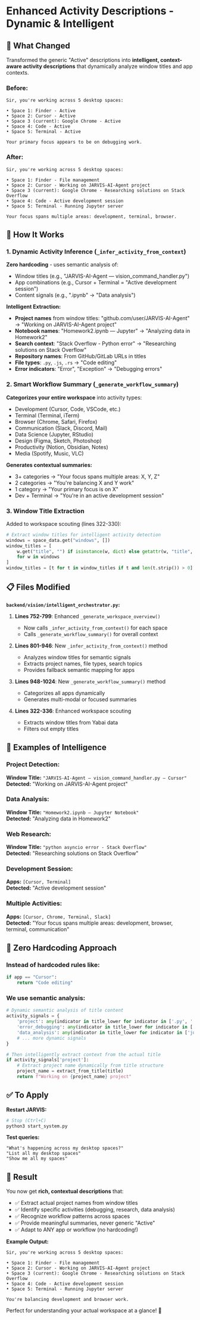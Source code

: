 # Enhanced Activity Descriptions - Dynamic & Intelligent

## 🎯 **What Changed**

Transformed the generic "Active" descriptions into **intelligent, context-aware activity descriptions** that dynamically analyze window titles and app contexts.

### **Before:**
```
Sir, you're working across 5 desktop spaces:

• Space 1: Finder - Active
• Space 2: Cursor - Active
• Space 3 (current): Google Chrome - Active
• Space 4: Code - Active
• Space 5: Terminal - Active

Your primary focus appears to be on debugging work.
```

### **After:**
```
Sir, you're working across 5 desktop spaces:

• Space 1: Finder - File management
• Space 2: Cursor - Working on JARVIS-AI-Agent project
• Space 3 (current): Google Chrome - Researching solutions on Stack Overflow
• Space 4: Code - Active development session
• Space 5: Terminal - Running Jupyter server

Your focus spans multiple areas: development, terminal, browser.
```

## 🧠 **How It Works**

### **1. Dynamic Activity Inference** (`_infer_activity_from_context`)

**Zero hardcoding** - uses semantic analysis of:
- Window titles (e.g., "JARVIS-AI-Agent — vision_command_handler.py")
- App combinations (e.g., Cursor + Terminal = "Active development session")
- Content signals (e.g., ".ipynb" → "Data analysis")

**Intelligent Extraction:**
- **Project names** from window titles: "github.com/user/JARVIS-AI-Agent" → "Working on JARVIS-AI-Agent project"
- **Notebook names**: "Homework2.ipynb — Jupyter" → "Analyzing data in Homework2"
- **Search context**: "Stack Overflow - Python error" → "Researching solutions on Stack Overflow"
- **Repository names**: From GitHub/GitLab URLs in titles
- **File types**: `.py`, `.js`, `.rs` → "Code editing"
- **Error indicators**: "Error", "Exception" → "Debugging errors"

### **2. Smart Workflow Summary** (`_generate_workflow_summary`)

**Categorizes your entire workspace** into activity types:
- Development (Cursor, Code, VSCode, etc.)
- Terminal (Terminal, iTerm)
- Browser (Chrome, Safari, Firefox)
- Communication (Slack, Discord, Mail)
- Data Science (Jupyter, RStudio)
- Design (Figma, Sketch, Photoshop)
- Productivity (Notion, Obsidian, Notes)
- Media (Spotify, Music, VLC)

**Generates contextual summaries:**
- 3+ categories → "Your focus spans multiple areas: X, Y, Z"
- 2 categories → "You're balancing X and Y work"
- 1 category → "Your primary focus is on X"
- Dev + Terminal → "You're in an active development session"

### **3. Window Title Extraction**

Added to workspace scouting (lines 322-330):
```python
# Extract window titles for intelligent activity detection
windows = space_data.get("windows", [])
window_titles = [
    w.get("title", "") if isinstance(w, dict) else getattr(w, "title", "")
    for w in windows
]
window_titles = [t for t in window_titles if t and len(t.strip()) > 0]
```

## 📋 **Files Modified**

**`backend/vision/intelligent_orchestrator.py`:**

1. **Lines 752-799**: Enhanced `_generate_workspace_overview()` 
   - Now calls `_infer_activity_from_context()` for each space
   - Calls `_generate_workflow_summary()` for overall context

2. **Lines 801-946**: New `_infer_activity_from_context()` method
   - Analyzes window titles for semantic signals
   - Extracts project names, file types, search topics
   - Provides fallback semantic mapping for apps

3. **Lines 948-1024**: New `_generate_workflow_summary()` method
   - Categorizes all apps dynamically
   - Generates multi-modal or focused summaries

4. **Lines 322-336**: Enhanced workspace scouting
   - Extracts window titles from Yabai data
   - Filters out empty titles

## 🚀 **Examples of Intelligence**

### **Project Detection:**
**Window Title:** `"JARVIS-AI-Agent — vision_command_handler.py — Cursor"`
**Detected:** "Working on JARVIS-AI-Agent project"

### **Data Analysis:**
**Window Title:** `"Homework2.ipynb — Jupyter Notebook"`  
**Detected:** "Analyzing data in Homework2"

### **Web Research:**
**Window Title:** `"python asyncio error - Stack Overflow"`  
**Detected:** "Researching solutions on Stack Overflow"

### **Development Session:**
**Apps:** `[Cursor, Terminal]`  
**Detected:** "Active development session"

### **Multiple Activities:**
**Apps:** `[Cursor, Chrome, Terminal, Slack]`  
**Detected:** "Your focus spans multiple areas: development, browser, terminal, communication"

## 🎯 **Zero Hardcoding Approach**

### **Instead of hardcoded rules like:**
```python
if app == "Cursor":
    return "Code editing"
```

### **We use semantic analysis:**
```python
# Dynamic semantic analysis of title content
activity_signals = {
    'project': any(indicator in title_lower for indicator in ['.py', '.js', '.ts', 'github', 'gitlab']),
    'error_debugging': any(indicator in title_lower for indicator in ['error', 'exception', 'debug']),
    'data_analysis': any(indicator in title_lower for indicator in ['jupyter', 'notebook', '.ipynb']),
    # ... more dynamic signals
}

# Then intelligently extract context from the actual title
if activity_signals['project']:
    # Extract project name dynamically from title structure
    project_name = extract_from_title(title)
    return f"Working on {project_name} project"
```

## ✅ **To Apply**

**Restart JARVIS:**
```bash
# Stop (Ctrl+C)
python3 start_system.py
```

**Test queries:**
```
"What's happening across my desktop spaces?"
"List all my desktop spaces"
"Show me all my spaces"
```

## 🎊 **Result**

You now get **rich, contextual descriptions** that:
- ✅ Extract actual project names from window titles
- ✅ Identify specific activities (debugging, research, data analysis)
- ✅ Recognize workflow patterns across spaces
- ✅ Provide meaningful summaries, never generic "Active"
- ✅ Adapt to ANY app or workflow (no hardcoding!)

**Example Output:**
```
Sir, you're working across 5 desktop spaces:

• Space 1: Finder - File management
• Space 2: Cursor - Working on JARVIS-AI-Agent project  
• Space 3 (current): Google Chrome - Researching solutions on Stack Overflow
• Space 4: Code - Active development session
• Space 5: Terminal - Running Jupyter server

You're balancing development and browser work.
```

Perfect for understanding your actual workspace at a glance! 🚀
